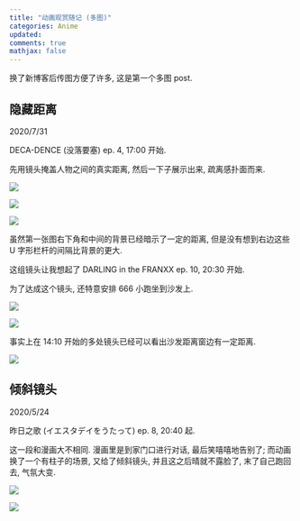 ```yaml
---
title: "动画观赏随记 (多图)"
categories: Anime
updated:
comments: true
mathjax: false
---
```


换了新博客后传图方便了许多, 这是第一个多图 post.

<!-- more -->

## 隐藏距离

2020/7/31

DECA-DENCE (没落要塞) ep. 4, 17:00 开始.

先用镜头掩盖人物之间的真实距离, 然后一下子展示出来, 疏离感扑面而来.

![](https://shiina18.github.io/assets/posts/images/20200731200951696_11670.png)

![](https://shiina18.github.io/assets/posts/images/20200731201029134_20794.png)

![](https://shiina18.github.io/assets/posts/images/20200731201108948_26069.png)

虽然第一张图右下角和中间的背景已经暗示了一定的距离, 但是没有想到右边这些 U 字形栏杆的间隔比背景的更大.

这组镜头让我想起了 DARLING in the FRANXX ep. 10, 20:30 开始.

为了达成这个镜头, 还特意安排 666 小跑坐到沙发上.

![](https://shiina18.github.io/assets/posts/images/20200731212834801_13346.png)

![](https://shiina18.github.io/assets/posts/images/20200731212750671_25091.png)

事实上在 14:10 开始的多处镜头已经可以看出沙发距离窗边有一定距离.

![](https://shiina18.github.io/assets/posts/images/20200731213116289_9794.png)

## 倾斜镜头

2020/5/24

昨日之歌 (イエスタデイをうたって) ep. 8, 20:40 起.

这一段和漫画大不相同. 漫画里是到家门口进行对话, 最后笑嘻嘻地告别了; 而动画换了一个有柱子的场景, 又给了倾斜镜头, 并且这之后晴就不露脸了, 末了自己跑回去, 气氛大变.

![](https://shiina18.github.io/assets/posts/images/20200731214757550_14363.png)

![](https://shiina18.github.io/assets/posts/images/20200731215053353_9427.png)